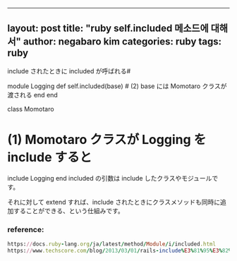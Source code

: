 
---
layout: post
title: "ruby self.included 메소드에 대해서"
author: negabaro kim
categories: ruby
tags: ruby
---

include されたときに included が呼ばれる#

module Logging
  def self.included(base)
    # (2) base には Momotaro クラスが渡される
  end
end
 
class Momotaro
  # (1) Momotaro クラスが Logging を include すると
  include Logging
end
included の引数は include したクラスやモジュールです。

それに対して extend すれば、include されたときにクラスメソッドも同時に追加することができる、という仕組みです。


### reference:

```ruby
https://docs.ruby-lang.org/ja/latest/method/Module/i/included.html
https://www.techscore.com/blog/2013/03/01/rails-include%E3%81%95%E3%82%8C%E3%81%9F%E6%99%82%E3%81%AB%E3%82%AF%E3%83%A9%E3%82%B9%E3%83%A1%E3%82%BD%E3%83%83%E3%83%89%E3%81%A8%E3%82%A4%E3%83%B3%E3%82%B9%E3%82%BF%E3%83%B3%E3%82%B9%E3%83%A1/
```